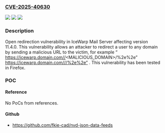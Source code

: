 ### [CVE-2025-40630](https://cve.mitre.org/cgi-bin/cvename.cgi?name=CVE-2025-40630)
![](https://img.shields.io/static/v1?label=Product&message=Icewarp%20Mail%20Server&color=blue)
![](https://img.shields.io/static/v1?label=Version&message=%3D%2011.4.0%20&color=brighgreen)
![](https://img.shields.io/static/v1?label=Vulnerability&message=CWE-601%20URL%20Redirection%20to%20Untrusted%20Site%20('Open%20Redirect')&color=brighgreen)

### Description

Open redirection vulnerability in IceWarp Mail Server affecting version 11.4.0. This vulnerability allows an attacker to redirect a user to any domain by sending a malicious URL to the victim, for example “ https://icewarp.domain.com//<MALICIOUS_DOMAIN>/%2e%2e” https://icewarp.domain.com///%2e%2e” . This vulnerability has been tested in Firefox.

### POC

#### Reference
No PoCs from references.

#### Github
- https://github.com/fkie-cad/nvd-json-data-feeds

